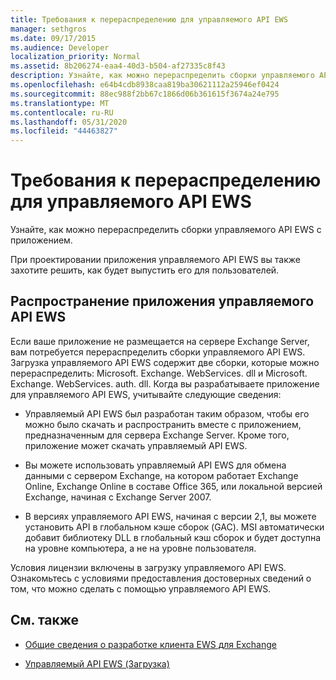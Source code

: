 ```yaml
---
title: Требования к перераспределению для управляемого API EWS
manager: sethgros
ms.date: 09/17/2015
ms.audience: Developer
localization_priority: Normal
ms.assetid: 8b206274-eaa4-40d3-b504-af27335c8f43
description: Узнайте, как можно перераспределить сборки управляемого API EWS с приложением.
ms.openlocfilehash: e64b4cdb8938caa819ba30621112a25946ef0424
ms.sourcegitcommit: 88ec988f2bb67c1866d06b361615f3674a24e795
ms.translationtype: MT
ms.contentlocale: ru-RU
ms.lasthandoff: 05/31/2020
ms.locfileid: "44463827"
---
```

# <a name="redistribution-requirements-for-the-ews-managed-api"></a>Требования к перераспределению для управляемого API EWS

Узнайте, как можно перераспределить сборки управляемого API EWS с приложением.
  
При проектировании приложения управляемого API EWS вы также захотите решить, как будет выпустить его для пользователей. 
  
## <a name="redistributing-your-ews-managed-api-application"></a>Распространение приложения управляемого API EWS

Если ваше приложение не размещается на сервере Exchange Server, вам потребуется перераспределить сборки управляемого API EWS. Загрузка управляемого API EWS содержит две сборки, которые можно перераспределить: Microsoft. Exchange. WebServices. dll и Microsoft. Exchange. WebServices. auth. dll. Когда вы разрабатываете приложение для управляемого API EWS, учитывайте следующие сведения:
  
- Управляемый API EWS был разработан таким образом, чтобы его можно было скачать и распространить вместе с приложением, предназначенным для сервера Exchange Server. Кроме того, приложение может скачать управляемый API EWS.
    
- Вы можете использовать управляемый API EWS для обмена данными с сервером Exchange, на котором работает Exchange Online, Exchange Online в составе Office 365, или локальной версией Exchange, начиная с Exchange Server 2007.
    
- В версиях управляемого API EWS, начиная с версии 2,1, вы можете установить API в глобальном кэше сборок (GAC). MSI автоматически добавит библиотеку DLL в глобальный кэш сборок и будет доступна на уровне компьютера, а не на уровне пользователя.
    
Условия лицензии включены в загрузку управляемого API EWS. Ознакомьтесь с условиями предоставления достоверных сведений о том, что можно сделать с помощью управляемого API EWS.
  
## <a name="see-also"></a>См. также


- [Общие сведения о разработке клиента EWS для Exchange](ews-client-design-overview-for-exchange.md)
    
- [Управляемый API EWS (Загрузка)](https://aka.ms/ews-managed-api-readme)
    

